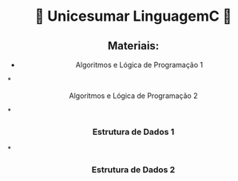 <h1 align="center"> 📁 Unicesumar LinguagemC 📁 </h1>

<h2 align="center">Materiais: </h2>

- <p align="center">Algoritmos e Lógica de Programação 1</p>
*<p align="center">Algoritmos e Lógica de Programação 2</p>
*<h3 align="center">Estrutura de Dados 1</h3> 
*<h3 align="center">Estrutura de Dados 2</h3> 
